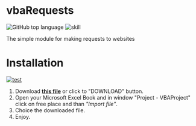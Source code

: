 # vbaRequests
![GitHub top language](https://img.shields.io/github/languages/top/tankalxat34/vbaRequests)
![skill](https://img.shields.io/badge/Microsoft%20Excel%20VBA-107C41?logo=microsoft&logoColor=white)

The simple module for making requests to websites

# Installation
[![test](https://img.shields.io/badge/-download-brightgreen?style=for-the-badge)](https://github.com/tankalxat34/vbaRequests/raw/main/vbaRequests.bas)

1. Download **[this file](https://github.com/tankalxat34/vbaRequests/raw/main/vbaRequests.bas)** or click to "DOWNLOAD" button.
2. Open your Microsoft Excel Book and in window "Project - VBAProject" click on free place and than *"Import file"*.
3. Choice the downloaded file.
4. Enjoy.

